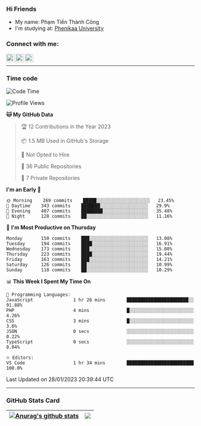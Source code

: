 ### Hi Friends

- My name: Phạm Tiến Thành Công
- I'm studying at: [Phenikaa University]


### Connect with me:
[<img align="left" alt="PhamTienThanhCong | Facebook" width="22px" src="https://upload.wikimedia.org/wikipedia/commons/thumb/1/16/Facebook-icon-1.png/640px-Facebook-icon-1.png" />][facebook]
[<img align="left" alt="PhamTienThanhCong | Zalo" width="22px" src="https://www.anphatpc.com.vn/template/anphat_2020v2/images/icon-zalo.jpg" />][zalo]
[<img align="left" alt="PhamTienThanhCong | LinkedIn" width="22px" src="https://cdn3.iconfinder.com/data/icons/inficons/512/linkedin.png" />][linkedin]

<br />

---

### Time code

<!--START_SECTION:waka-->
![Code Time](http://img.shields.io/badge/Code%20Time-848%20hrs%2043%20mins-blue)

![Profile Views](http://img.shields.io/badge/Profile%20Views-3-blue)

**🐱 My GitHub Data** 

> 🏆 12 Contributions in the Year 2023
 > 
> 📦 1.5 MB Used in GitHub's Storage 
 > 
> 🚫 Not Opted to Hire
 > 
> 📜 36 Public Repositories 
 > 
> 🔑 7 Private Repositories  
 > 
**I'm an Early 🐤** 

```text
🌞 Morning    269 commits    █████░░░░░░░░░░░░░░░░░░░░   23.45% 
🌆 Daytime    343 commits    ███████░░░░░░░░░░░░░░░░░░   29.9% 
🌃 Evening    407 commits    ████████░░░░░░░░░░░░░░░░░   35.48% 
🌙 Night      128 commits    ██░░░░░░░░░░░░░░░░░░░░░░░   11.16%

```
📅 **I'm Most Productive on Thursday** 

```text
Monday       150 commits    ███░░░░░░░░░░░░░░░░░░░░░░   13.08% 
Tuesday      194 commits    ████░░░░░░░░░░░░░░░░░░░░░   16.91% 
Wednesday    173 commits    ███░░░░░░░░░░░░░░░░░░░░░░   15.08% 
Thursday     223 commits    ████░░░░░░░░░░░░░░░░░░░░░   19.44% 
Friday       163 commits    ███░░░░░░░░░░░░░░░░░░░░░░   14.21% 
Saturday     126 commits    ██░░░░░░░░░░░░░░░░░░░░░░░   10.99% 
Sunday       118 commits    ██░░░░░░░░░░░░░░░░░░░░░░░   10.29%

```


📊 **This Week I Spent My Time On** 

```text
💬 Programming Languages: 
JavaScript               1 hr 26 mins        ███████████████████████░░   91.88% 
PHP                      4 mins              █░░░░░░░░░░░░░░░░░░░░░░░░   4.26% 
CSS                      3 mins              █░░░░░░░░░░░░░░░░░░░░░░░░   3.6% 
JSON                     0 secs              ░░░░░░░░░░░░░░░░░░░░░░░░░   0.22% 
TypeScript               0 secs              ░░░░░░░░░░░░░░░░░░░░░░░░░   0.04%

🔥 Editors: 
VS Code                  1 hr 34 mins        █████████████████████████   100.0%

```


 Last Updated on 28/01/2023 20:39:44 UTC
<!--END_SECTION:waka-->

---

### GitHub Stats Card

| <a href="https://github.com/phamtienthanhcong"><img align="center" src="https://github-readme-stats.vercel.app/api?username=PhamTienThanhCong&show_icons=true&include_all_commits=true&theme=buefy&hide_border=true&theme=ocean_dark" alt="Anurag's github stats" /></a> | <a href="https://github.com/phamtienthanhcong"><img align="center" src="https://github-readme-stats.vercel.app/api/top-langs/?username=PhamTienThanhCong&layout=compact&theme=buefy&hide_border=true&theme=ocean_dark" /></a> |
| ------------- | ------------- |

[Phenikaa University]: https://phenikaa-uni.edu.vn/vi
[facebook]: https://www.facebook.com/phamtienthanhcong
[linkedin]: https://linkedin.com/in/phamtienthanhcong
[zalo]: https://zalo.me/0396396332
[tiktok]: https://www.tiktok.com/@phamtienthanhcong
[web]: https://github.com/PhamTienThanhCong/web_dev
[min project]: https://github.com/PhamTienThanhCong/Project-Of-Web
[c and cpp]: https://github.com/PhamTienThanhCong/Code_C_and_Cpro
[python]: https://github.com/PhamTienThanhCong/Python_beginer
